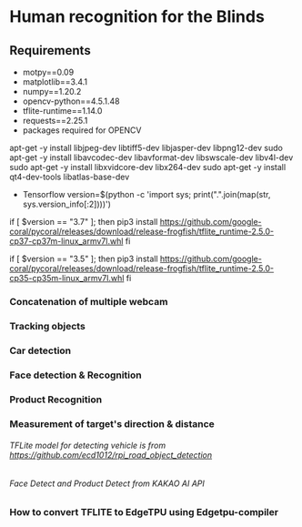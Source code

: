 # Human recognition for the Blinds

## Requirements 
- motpy==0.09
- matplotlib==3.4.1
- numpy==1.20.2
- opencv-python==4.5.1.48 
- tflite-runtime==1.14.0
- requests==2.25.1
- packages required for OPENCV

apt-get -y install libjpeg-dev libtiff5-dev libjasper-dev libpng12-dev
sudo apt-get -y install libavcodec-dev libavformat-dev libswscale-dev libv4l-dev
sudo apt-get -y install libxvidcore-dev libx264-dev
sudo apt-get -y install qt4-dev-tools libatlas-base-dev

- Tensorflow 
version=$(python -c 'import sys; print(".".join(map(str, sys.version_info[:2])))')

if [ $version == "3.7" ]; then
pip3 install https://github.com/google-coral/pycoral/releases/download/release-frogfish/tflite_runtime-2.5.0-cp37-cp37m-linux_armv7l.whl
fi

if [ $version == "3.5" ]; then
pip3 install https://github.com/google-coral/pycoral/releases/download/release-frogfish/tflite_runtime-2.5.0-cp35-cp35m-linux_armv7l.whl
fi
### Concatenation of multiple webcam 
### Tracking objects
### Car detection 
### Face detection & Recognition 
### Product Recognition 
### Measurement of target's direction & distance 



###### TFLite model for detecting vehicle is from https://github.com/ecd1012/rpi_road_object_detection
###### Face Detect and Product Detect from KAKAO AI API 
### How to convert TFLITE to EdgeTPU using Edgetpu-compiler
